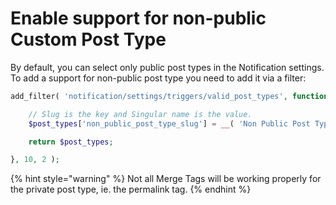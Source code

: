 # Enable support for non-public Custom Post Type

By default, you can select only public post types in the Notification settings. To add a support for non-public post type you need to add it via a filter:

```php
add_filter( 'notification/settings/triggers/valid_post_types', function( $post_types ) {

	// Slug is the key and Singular name is the value.
	$post_types['non_public_post_type_slug'] = __( 'Non Public Post Type' );

	return $post_types;

}, 10, 2 );
```

{% hint style="warning" %}
Not all Merge Tags will be working properly for the private post type, ie. the permalink tag.
{% endhint %}
